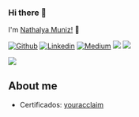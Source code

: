 ### Hi there 👋

I'm [Nathalya Muniz!](https://linktr.ee/nnmuniz) 👋


[![Github](https://img.shields.io/badge/-Github-000?style=flat-square&logo=Github&logoColor=white&link=https://github.com/nnmuniz)](https://github.com/nnmuniz)
[![Linkedin](https://img.shields.io/badge/-LinkedIn-blue?style=flat-square&logo=Linkedin&logoColor=white&link=https://www.linkedin.com/in/nathalyacampos/)](https://www.linkedin.com/in/nathalyacampos/)
[![Medium](https://aleen42.github.io/badges/src/medium.svg?style=flat-square&logo=Linkedin&logoColor=white&link=https://medium.com/@nmuniz)](https://medium.com/@nmuniz)
<img src="https://img.shields.io/badge/Back End-Java-f55247"/>
<img src="https://badges.frapsoft.com/os/v2/open-source.svg?v=103"/></a></p>


<a href="https://github.com/anuraghazra/github-readme-stats">
  <!-- Change the `github-readme-stats.anuraghazra1.vercel.app` to `github-readme-stats.vercel.app`  -->
  <img align="center" src="https://github-readme-stats.anuraghazra1.vercel.app/api/top-langs/?username=nnmuniz&layout=compact&theme=cobalt" />
</a>


##  About me

- Certificados: [youracclaim](https://www.youracclaim.com/users/nathalya-campos)
